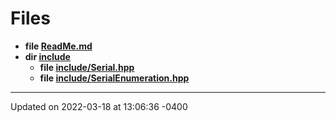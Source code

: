 # Files



* **file [ReadMe.md](_read_me_8md.md#file-readme.md)** 
* **dir [include](dir_d44c64559bbebec7f509842c48db8b23.md#dir-include)** 
    * **file [include/Serial.hpp](_serial_8hpp.md#file-serial.hpp)** 
    * **file [include/SerialEnumeration.hpp](_serial_enumeration_8hpp.md#file-serialenumeration.hpp)** 



-------------------------------

Updated on 2022-03-18 at 13:06:36 -0400

